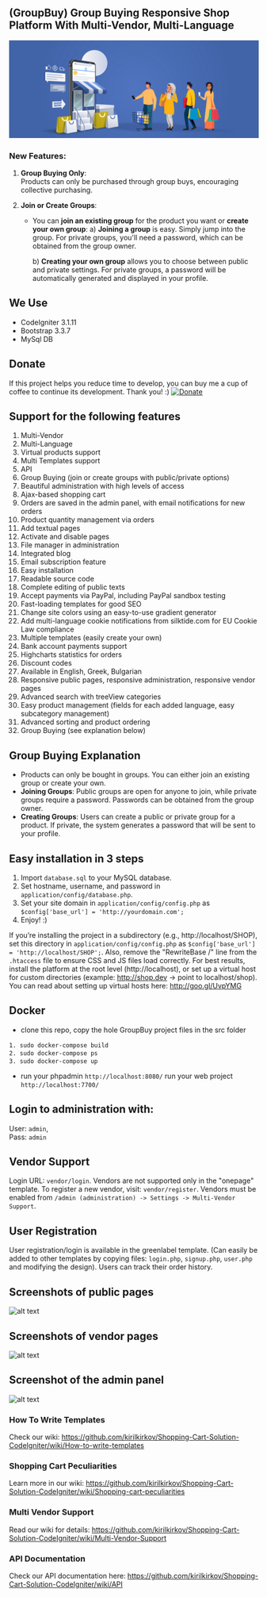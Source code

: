 

## (GroupBuy) Group Buying Responsive Shop Platform With Multi-Vendor, Multi-Language
![GroupBuy project](GroupBuy.jpg)
### New Features:

1. **Group Buying Only**:  
   Products can only be purchased through group buys, encouraging collective purchasing.

2. **Join or Create Groups**:
   - You can **join an existing group** for the product you want or **create your own group**:
     a) **Joining a group** is easy. Simply jump into the group. For private groups, you'll need a password, which can be obtained from the group owner.
     
     b) **Creating your own group** allows you to choose between public and private settings. For private groups, a password will be automatically generated and displayed in your profile.

## We Use 
* CodeIgniter 3.1.11
* Bootstrap 3.3.7
* MySql DB

## Donate
If this project helps you reduce time to develop, you can buy me a cup of coffee to continue its development. 
Thank you! :)
[![Donate](https://www.paypalobjects.com/en_US/i/btn/btn_donateCC_LG.gif)]()

## Support for the following features

1. Multi-Vendor
2. Multi-Language
3. Virtual products support
4. Multi Templates support
5. API
6. Group Buying (join or create groups with public/private options)
7. Beautiful administration with high levels of access
8. Ajax-based shopping cart
9. Orders are saved in the admin panel, with email notifications for new orders
10. Product quantity management via orders
11. Add textual pages
12. Activate and disable pages
13. File manager in administration
14. Integrated blog
15. Email subscription feature
16. Easy installation
17. Readable source code
18. Complete editing of public texts
19. Accept payments via PayPal, including PayPal sandbox testing
20. Fast-loading templates for good SEO
21. Change site colors using an easy-to-use gradient generator
22. Add multi-language cookie notifications from silktide.com for EU Cookie Law compliance
23. Multiple templates (easily create your own)
24. Bank account payments support
25. Highcharts statistics for orders
26. Discount codes
27. Available in English, Greek, Bulgarian
28. Responsive public pages, responsive administration, responsive vendor pages
29. Advanced search with treeView categories
30. Easy product management (fields for each added language, easy subcategory management)
31. Advanced sorting and product ordering
32. Group Buying (see explanation below)

## Group Buying Explanation
- Products can only be bought in groups. You can either join an existing group or create your own.
- **Joining Groups**: Public groups are open for anyone to join, while private groups require a password. Passwords can be obtained from the group owner.
- **Creating Groups**: Users can create a public or private group for a product. If private, the system generates a password that will be sent to your profile.

## Easy installation in 3 steps
1. Import `database.sql` to your MySQL database.
2. Set hostname, username, and password in `application/config/database.php`.
3. Set your site domain in `application/config/config.php` as `$config['base_url'] = 'http://yourdomain.com';`
4. Enjoy! :)

If you’re installing the project in a subdirectory (e.g., http://localhost/SHOP), set this directory in `application/config/config.php` as `$config['base_url'] = 'http://localhost/SHOP';`. Also, remove the "RewriteBase /" line from the `.htaccess` file to ensure CSS and JS files load correctly. For best results, install the platform at the root level (http://localhost), or set up a virtual host for custom directories (example: http://shop.dev -> point to localhost/shop). You can read about setting up virtual hosts here: http://goo.gl/UvpYMG

## Docker 
* clone this repo, copy the hole GroupBuy project files in the src folder
```
1. sudo docker-compose build
2. sudo docker-compose ps
3. sudo docker-compose up
```
* run your phpadmin `http://localhost:8080/`
run your web project 
`http://localhost:7700/`

## Login to administration with:
User: `admin`,  
Pass: `admin`

## Vendor Support
Login URL: `vendor/login`. Vendors are not supported only in the "onepage" template.
To register a new vendor, visit: `vendor/register`. Vendors must be enabled from `/admin (administration) -> Settings -> Multi-Vendor Support`.

## User Registration
User registration/login is available in the greenlabel template. (Can easily be added to other templates by copying files: `login.php`, `signup.php`, `user.php` and modifying the design). Users can track their order history.

## Screenshots of public pages
![alt text](https://raw.githubusercontent.com/kirilkirkov/Shopping-Cart-Solution-CodeIgniter/master/github/templates.png "Public Pages")

## Screenshots of vendor pages
![alt text](https://raw.githubusercontent.com/kirilkirkov/Shopping-Cart-Solution-CodeIgniter/master/github/vendors_pages.jpg "Vendor Pages")

## Screenshot of the admin panel
![alt text](https://raw.githubusercontent.com/kirilkirkov/Shopping-Cart-Solution-CodeIgniter/master/github/admin_panel4.png "Admin Panel")

### How To Write Templates
Check our wiki: https://github.com/kirilkirkov/Shopping-Cart-Solution-CodeIgniter/wiki/How-to-write-templates

### Shopping Cart Peculiarities
Learn more in our wiki: https://github.com/kirilkirkov/Shopping-Cart-Solution-CodeIgniter/wiki/Shopping-cart-peculiarities

### Multi Vendor Support
Read our wiki for details: https://github.com/kirilkirkov/Shopping-Cart-Solution-CodeIgniter/wiki/Multi-Vendor-Support

### API Documentation
Check our API documentation here: https://github.com/kirilkirkov/Shopping-Cart-Solution-CodeIgniter/wiki/API
